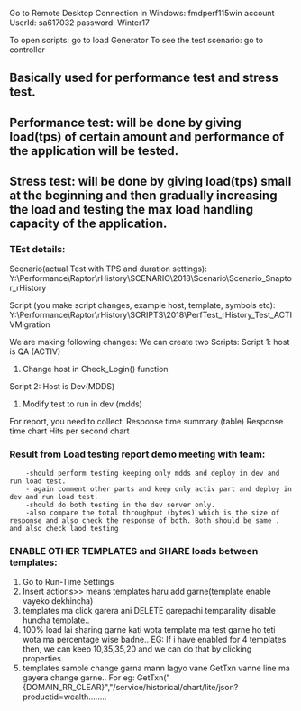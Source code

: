 

Go to Remote Desktop Connection in Windows:
fmdperf115win
account UserId: sa617032
password: Winter17

To open scripts: go to load Generator
To see the test scenario: go to controller




## Basically used for performance test and stress test. 

## Performance test: will be done by giving load(tps) of certain amount and performance of the application will be tested.

## Stress test: will be done by giving load(tps) small at the beginning and then gradually increasing the load and testing the max load handling capacity of the application. 

### TEst details:
Scenario(actual Test with TPS and duration settings):
Y:\Performance\Raptor\rHistory\SCENARIO\2018\Scenario\Scenario_Snaptor_rHistory

Script (you make script changes, example host, template, symbols etc):
Y:\Performance\Raptor\rHistory\SCRIPTS\2018\PerfTest_rHistory_Test_ACTIVMigration

We are making following changes:
We can create two Scripts:
Script 1: host is QA (ACTIV)
1.  Change host in Check_Login() function

Script 2: Host is Dev(MDDS)
1. Modify test to run in dev (mdds)


For report, you need to collect:
Response time summary (table)
Response time chart
Hits per second chart

### Result from Load testing report demo meeting with team:
		-should perform testing keeping only mdds and deploy in dev and run load test.
		- again comment other parts and keep only activ part and deploy in dev and run load test.
		-should do both testing in the dev server only.
		-also compare the total throughput (bytes) which is the size of response and also check the response of both. Both should be same . and also check laod testing
		
### ENABLE OTHER TEMPLATES and SHARE loads between templates:
1. Go to Run-Time Settings
2. Insert actions>> means templates haru add garne(template enable vayeko dekhincha)
3. templates ma click garera ani DELETE garepachi temparality disable huncha template..
4. 100% load lai sharing garne kati wota template ma test garne ho teti wota ma percentage wise badne.. EG: If i have enabled for 4 templates then, we can keep 10,35,35,20 and we can do that by clicking properties.
5. templates sample change garna mann lagyo vane GetTxn vanne line ma gayera change garne.. For eg: GetTxn("{DOMAIN_RR_CLEAR}","/service/historical/chart/lite/json?productid=wealth........


